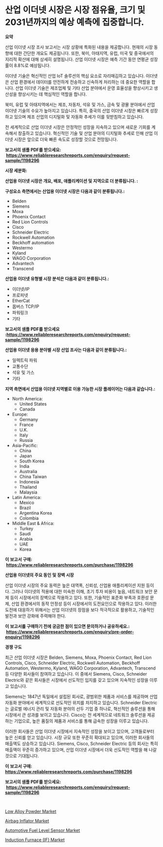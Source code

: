 <p><h1>산업 이더넷 시장은 시장 점유율, 크기 및 2031년까지의 예상 예측에 집중합니다.</h1></p><p><strong>요약</strong></p>
<p><p>산업 이더넷 시장 조사 보고서는 시장 상황에 특화된 내용을 제공합니다. 현재의 시장 동향에 대한 간단한 개요도 제공됩니다. 또한, 북미, 아태지역, 유럽, 미국 및 중국에서의 지리적 확산에 대해 상세히 설명됩니다. 산업 이더넷 시장은 예측 기간 동안 연평균 성장률이 8.8%로 예상됩니다.</p><p>이더넷 기술은 혁신적인 산업 IoT 솔루션의 핵심 요소로 자리매김하고 있습니다. 이더넷은 산업 환경에서 데이터를 안전하게 전송하고 신속하게 처리하는 데 중요한 역할을 합니다. 산업 이더넷 기술은 제조업체 및 기타 산업 분야에서 운영 효율성을 향상시키고 생산성을 향상시키는 데 핵심적인 역할을 합니다.</p><p>북미, 유럽 및 아태지역에서는 제조, 자동차, 석유 및 가스, 금속 및 광물 분야에서 산업 이더넷 기술의 수요가 높아지고 있습니다. 특히, 중국의 산업 이더넷 시장은 빠르게 성장하고 있으며 제조 산업의 디지털화 및 자동화 추세가 이를 뒷받침하고 있습니다.</p><p>전 세계적으로 산업 이더넷 시장은 안정적인 성장을 지속하고 있으며 새로운 기회를 계속해서 창출하고 있습니다. 혁신적인 기술 및 산업 분야의 디지털화 추세로 인해 산업 이더넷 시장은 앞으로 더욱 빠른 속도로 성장할 것으로 전망됩니다.</p></p>
<p><strong>보고서의 샘플 PDF를 받으세요: &nbsp;<a href="https://www.reliableresearchreports.com/enquiry/request-sample/1198296">https://www.reliableresearchreports.com/enquiry/request-sample/1198296</a></strong></p>
<p><strong>시장 세분화:</strong></p>
<p><strong> 산업용 이더넷 시장은 개요, 배포, 애플리케이션 및 지역으로 더 분류됩니다. :</strong></p>
<p><strong>구성요소 측면에서는 산업용 이더넷 시장은 다음과 같이 분류됩니다.:</strong></p>
<p><ul><li>Belden</li><li>Siemens</li><li>Moxa</li><li>Phoenix Contact</li><li>Red Lion Controls</li><li>Cisco</li><li>Schneider Electric</li><li>Rockwell Automation</li><li>Beckhoff automation</li><li>Westermo</li><li>Kyland</li><li>WAGO Corporation</li><li>Advantech</li><li>Transcend</li></ul></p>
<p><strong> 산업용 이더넷 유형별 시장 분석은 다음과 같이 분류됩니다.:</strong></p>
<p><ul><li>이더넷/IP</li><li>프로피넷</li><li>EtherCat</li><li>몹버스 TCP/IP</li><li>파워링크</li><li>기타</li></ul></p>
<p><strong>보고서의 샘플 PDF를 받으세요 :<a href="https://www.reliableresearchreports.com/enquiry/request-sample/1198296">https://www.reliableresearchreports.com/enquiry/request-sample/1198296</a></strong></p>
<p><strong> 산업용 이더넷 응용 분야별 시장 산업 조사는 다음과 같이 분류됩니다.:</strong></p>
<p><ul><li>일렉트릭 파워</li><li>교통수단</li><li>석유 및 가스</li><li>기타</li></ul></p>
<p><strong>지역 측면에서 산업용 이더넷 지역별로 이용 가능한 시장 플레이어는 다음과 같습니다.:</strong></p>
<p><ul>
    <li>
        North America:
        <ul>
            <li>United States</li>
            <li>Canada</li>
        </ul>
    </li>
    <li>
        Europe:
        <ul>
            <li>Germany</li>
            <li>France</li>
            <li>U.K.</li>
            <li>Italy</li>
            <li>Russia</li>
        </ul>
    </li>
    <li>
        Asia-Pacific:
        <ul>
            <li>China</li>
            <li>Japan</li>
            <li>South Korea</li>
            <li>India</li>
            <li>Australia</li>
            <li>China Taiwan</li>
            <li>Indonesia</li>
            <li>Thailand</li>
            <li>Malaysia</li>
        </ul>
    </li>
    <li>
        Latin America:
        <ul>
            <li>Mexico</li>
            <li>Brazil</li>
            <li>Argentina Korea</li>
            <li>Colombia</li>
        </ul>
    </li>
    <li>
        Middle East & Africa:
        <ul>
            <li>Turkey</li>
            <li>Saudi</li>
            <li>Arabia</li>
            <li>UAE</li>
            <li>Korea</li>
        </ul>
    </li>
    </ul></p>
<p><strong>이 보고서 구매: &nbsp;<a href="https://www.reliableresearchreports.com/purchase/1198296">https://www.reliableresearchreports.com/purchase/1198296</a></strong></p>
<p><strong>산업용 이더넷의 주요 동인 및 장벽 시장</strong></p>
<p><p>산업 이더넷 시장의 주요 동력은 높은 대역폭, 신뢰성, 산업용 애플리케이션 지원 등이다. 그러나 이더넷의 적용에 대한 미숙한 이해, 초기 투자 비용이 높음, 네트워크 보안 문제 등이 시장에서의 장벽으로 작용하고 있다. 또한, 기술적인 표준화 부족과 호환성 문제, 산업 환경에서의 동작 안정성 등이 시장에서의 도전요인으로 작용하고 있다. 이러한 도전에 대응하기 위해서는 산업 이더넷의 장점을 보다 적극적으로 활용하고, 기술적인 발전과 보안 강화에 주력해야 한다.</p></p>
<p><strong>이 보고서를 구매하기 전에 궁금한 점이 있으면 문의하거나 공유하세요.: &nbsp;<a href="https://www.reliableresearchreports.com/enquiry/pre-order-enquiry/1198296">https://www.reliableresearchreports.com/enquiry/pre-order-enquiry/1198296</a></strong></p>
<p><strong>경쟁 구도</strong></p>
<p><p>최근 산업 이더넷 시장은 Belden, Siemens, Moxa, Phoenix Contact, Red Lion Controls, Cisco, Schneider Electric, Rockwell Automation, Beckhoff Automation, Westermo, Kyland, WAGO Corporation, Advantech, Transcend 등 다양한 회사들이 참여하고 있습니다. 이 중에서 Siemens, Cisco, Schneider Electric와 같은 회사들은 시장에서 선도적인 입지를 갖고 있으며 지속적인 성장을 이루고 있습니다. </p><p>Siemens는 1847년 독일에서 설립된 회사로, 광범위한 제품과 서비스를 제공하며 산업 자동화 분야에서 세계적으로 선도적인 위치를 차지하고 있습니다. Schneider Electric는 글로벌 에너지 관리 및 자동화 분야의 선두 기업 중 하나로, 혁신적인 솔루션을 통해 시장에서 큰 성과를 보이고 있습니다. Cisco는 전 세계적으로 네트워크 솔루션을 제공하는 기업으로, 높은 품질의 제품과 서비스를 통해 급속한 성장을 이루고 있습니다.</p><p>이러한 회사들은 산업 이더넷 시장에서 지속적인 성장을 보이고 있으며, 고객들로부터 높은 신뢰를 얻고 있습니다. 시장 규모 또한 꾸준히 확대되고 있으며, 이러한 회사들의 매출액도 상승하고 있습니다. Siemens, Cisco, Schneider Electric 등의 회사는 특히 매출액이 꾸준히 증가하고 있으며, 산업 이더넷 시장에서 더욱 선도적인 역할을 해 나갈 것으로 기대됩니다.</p></p>
<p><strong>이 보고서 구매: &nbsp; <a href="https://www.reliableresearchreports.com/purchase/1198296">https://www.reliableresearchreports.com/purchase/1198296</a></strong></p>
<p><strong>보고서의 샘플 PDF를 받으세요: &nbsp;<a href="https://www.reliableresearchreports.com/enquiry/request-sample/1198296">https://www.reliableresearchreports.com/enquiry/request-sample/1198296</a></strong><strong></strong></p>
<p>&nbsp;</p>
<p><p><a href="https://valiant-lunge-8fe.notion.site/Low-Alloy-Powder-Market-Research-Report-The-Key-To-Successful-Business-Strategy-Forecasted-for-Peri-d398cbaafd304ba39e12de4ab982e084">Low Alloy Powder Market</a></p><p><a href="https://github.com/joannagoyvaerts/Market-Research-Report-List-1/blob/main/airbag-inflator-market.md">Airbag Inflator Market</a></p><p><a href="https://github.com/lubmix/Market-Research-Report-List-1/blob/main/automotive-fuel-level-sensor-market.md">Automotive Fuel Level Sensor Market</a></p><p><a href="https://view.publitas.com/reportprime-1/induction-furnace-if-market-insights-market-players-and-forecast-till-2030/">Induction Furnace (IF) Market</a></p></p>
